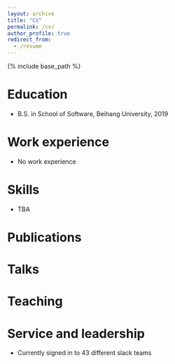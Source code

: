 ```yaml
---
layout: archive
title: "CV"
permalink: /cv/
author_profile: true
redirect_from:
  - /resume
---
```


{% include base_path %}

Education
======
* B.S. in School of Software, Beihang University, 2019

Work experience
======

* No work experience
  
Skills
======

* TBA

Publications
======


Talks
======

  
Teaching
======

  
Service and leadership
======
* Currently signed in to 43 different slack teams
